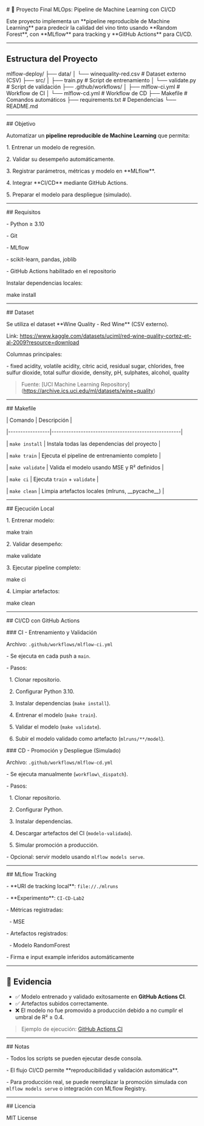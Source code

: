 \# 🚀 Proyecto Final MLOps: Pipeline de Machine Learning con CI/CD



Este proyecto implementa un \*\*pipeline reproducible de Machine Learning\*\* para predecir la calidad del vino tinto usando \*\*Random Forest\*\*, con \*\*MLflow\*\* para tracking y \*\*GitHub Actions\*\* para CI/CD.



---



## Estructura del Proyecto



mlflow-deploy/
├── data/
│ └── winequality-red.csv # Dataset externo (CSV)
├── src/
│ ├── train.py # Script de entrenamiento
│ └── validate.py # Script de validación
├── .github/workflows/
│ ├── mlflow-ci.yml # Workflow de CI
│ └── mlflow-cd.yml # Workflow de CD
├── Makefile # Comandos automáticos
├── requirements.txt # Dependencias
└── README.md


---



\## Objetivo



Automatizar un **pipeline reproducible de Machine Learning** que permita:



1\. Entrenar un modelo de regresión.

2\. Validar su desempeño automáticamente.

3\. Registrar parámetros, métricas y modelo en \*\*MLflow\*\*.

4\. Integrar \*\*CI/CD\*\* mediante GitHub Actions.

5\. Preparar el modelo para despliegue (simulado).



---



\## Requisitos



\- Python ≥ 3.10  

\- Git  

\- MLflow  

\- scikit-learn, pandas, joblib  

\- GitHub Actions habilitado en el repositorio  



Instalar dependencias locales:





make install



---



\## Dataset



Se utiliza el dataset \*\*Wine Quality - Red Wine\*\* (CSV externo).  

Link: https://www.kaggle.com/datasets/uciml/red-wine-quality-cortez-et-al-2009?resource=download

Columnas principales:



\- fixed acidity, volatile acidity, citric acid, residual sugar, chlorides, free sulfur dioxide, total sulfur dioxide, density, pH, sulphates, alcohol, quality



> Fuente: \[UCI Machine Learning Repository](https://archive.ics.uci.edu/ml/datasets/wine+quality)



---



\## Makefile



| Comando          | Descripción                                         |

|-----------------|-----------------------------------------------------|

| `make install`   | Instala todas las dependencias del proyecto         |

| `make train`     | Ejecuta el pipeline de entrenamiento completo      |

| `make validate`  | Valida el modelo usando MSE y R² definidos          |

| `make ci`        | Ejecuta `train` + `validate`                       |

| `make clean`     | Limpia artefactos locales (mlruns, \_\_pycache\_\_)    |



---



\## Ejecución Local



1\. Entrenar modelo:



make train



2\. Validar desempeño:



make validate



3\. Ejecutar pipeline completo:





make ci



4\. Limpiar artefactos:



make clean





---



\## CI/CD con GitHub Actions



\### CI - Entrenamiento y Validación

Archivo: `.github/workflows/mlflow-ci.yml`



\- Se ejecuta en cada push a `main`.

\- Pasos:

&nbsp; 1. Clonar repositorio.

&nbsp; 2. Configurar Python 3.10.

&nbsp; 3. Instalar dependencias (`make install`).

&nbsp; 4. Entrenar el modelo (`make train`).

&nbsp; 5. Validar el modelo (`make validate`).

&nbsp; 6.  Subir el modelo validado como artefacto (`mlruns/**/model`).



\### CD - Promoción y Despliegue (Simulado)

Archivo: `.github/workflows/mlflow-cd.yml`



\- Se ejecuta manualmente (`workflow\_dispatch`).

\- Pasos:

&nbsp; 1. Clonar repositorio.

&nbsp; 2. Configurar Python.

&nbsp; 3. Instalar dependencias.

&nbsp; 4. Descargar artefactos del CI (`modelo-validado`).

&nbsp; 5. Simular promoción a producción.

\- Opcional: servir modelo usando `mlflow models serve`.



---



\## MLflow Tracking



\- \*\*URI de tracking local\*\*: `file://./mlruns`

\- \*\*Experimento\*\*: `CI-CD-Lab2`

\- Métricas registradas:

&nbsp; - MSE

\- Artefactos registrados:

&nbsp; - Modelo RandomForest

\- Firma e input example inferidos automáticamente



---



## 🧪 Evidencia

- ✅ Modelo entrenado y validado exitosamente en **GitHub Actions CI**.  
- ✅ Artefactos subidos correctamente.  
- ❌ El modelo no fue promovido a producción debido a no cumplir el umbral de R² ≥ 0.4.  

> Ejemplo de ejecución: [GitHub Actions CI](https://github.com/JonathanC-hub/ProyectoFinalMLOPs/actions)




---



\## Notas



\- Todos los scripts se pueden ejecutar desde consola.

\- El flujo CI/CD permite \*\*reproducibilidad y validación automática\*\*.

\- Para producción real, se puede reemplazar la promoción simulada con `mlflow models serve` o integración con MLflow Registry.



---



\## Licencia



MIT License



